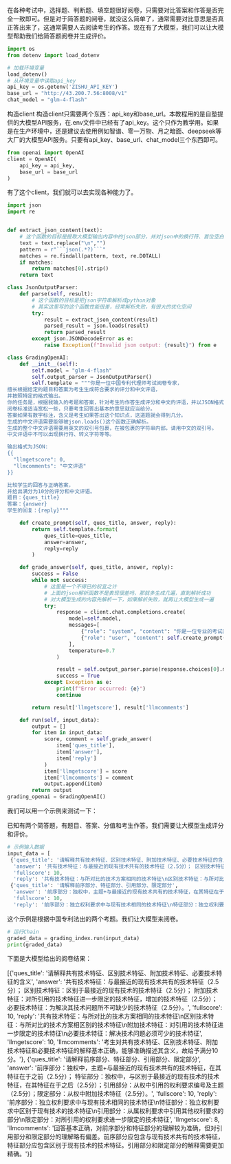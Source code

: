在各种考试中，选择题、判断题、填空题很好阅卷，只需要对比答案和作答是否完全一致即可。但是对于简答题的阅卷，就没这么简单了，通常需要对比意思是否真正答出来了，这通常需要人去阅读考生的作答。现在有了大模型，我们可以让大模型帮助我们给简答题阅卷并生成评价。


```python
import os
from dotenv import load_dotenv

# 加载环境变量
load_dotenv()
# 从环境变量中读取api_key
api_key = os.getenv('ZISHU_API_KEY')
base_url = "http://43.200.7.56:8008/v1"
chat_model = "glm-4-flash"
```

构造client
构造client只需要两个东西：api_key和base_url。本教程用的是自塾提供的大模型API服务，在.env文件中已经有了api_key。这个只作为教学用。如果是在生产环境中，还是建议去使用例如智谱、零一万物、月之暗面、deepseek等大厂的大模型API服务。只要有api_key、base_url、chat_model三个东西即可。

```python
from openai import OpenAI
client = OpenAI(
    api_key = api_key,
    base_url = base_url
)
```

有了这个client，我们就可以去实现各种能力了。

```python
import json
import re


def extract_json_content(text):
    # 这个函数的目标是提取大模型输出内容中的json部分，并对json中的换行符、首位空白符进行删除
    text = text.replace("\n","")
    pattern = r"```json(.*?)```"
    matches = re.findall(pattern, text, re.DOTALL)
    if matches:
        return matches[0].strip()
    return text

class JsonOutputParser:
    def parse(self, result):
        # 这个函数的目标是把json字符串解析成python对象
        # 其实这里写的这个函数性能很差，经常解析失败，有很大的优化空间
        try:
            result = extract_json_content(result)
            parsed_result = json.loads(result)
            return parsed_result
        except json.JSONDecodeError as e:
            raise Exception(f"Invalid json output: {result}") from e

class GradingOpenAI:
    def __init__(self):
        self.model = "glm-4-flash"
        self.output_parser = JsonOutputParser()
        self.template = """你是一位中国专利代理师考试阅卷专家，
擅长根据给定的题目和答案为考生生成符合要求的评分和中文评语，
并按照特定的格式输出。
你的任务是，根据我输入的考题和答案，针对考生的作答生成评分和中文的评语，并以JSON格式返回。
阅卷标准适当宽松一些，只要考生回答出基本的意思就应当给分。
答案如果有数字标注，含义是考生如果答出这个知识点，这道题就会得到几分。
生成的中文评语需要能够被json.loads()这个函数正确解析。
生成的整个中文评语需要用英文的双引号包裹，在被包裹的字符串内部，请用中文的双引号。
中文评语中不可以出现换行符、转义字符等等。

输出格式为JSON:
{{
  "llmgetscore": 0,
  "llmcomments": "中文评语"
}}

比较学生的回答与正确答案，
并给出满分为10分的评分和中文评语。 
题目：{ques_title} 
答案：{answer} 
学生的回复：{reply}"""

    def create_prompt(self, ques_title, answer, reply):
        return self.template.format(
            ques_title=ques_title,
            answer=answer,
            reply=reply
        )

    def grade_answer(self, ques_title, answer, reply):
        success = False
        while not success:
            # 这里是一个不得已的权宜之计
            # 上面的json解析函数不是表现很差吗，那就多生成几遍，直到解析成功
            # 对大模型生成的内容先解析一下，如果解析失败，就再让大模型生成一遍
            try:
                response = client.chat.completions.create(
                    model=self.model,
                    messages=[
                        {"role": "system", "content": "你是一位专业的考试阅卷专家。"},
                        {"role": "user", "content": self.create_prompt(ques_title, answer, reply)}
                    ],
                    temperature=0.7
                )

                result = self.output_parser.parse(response.choices[0].message.content)
                success = True
            except Exception as e:
                print(f"Error occurred: {e}")
                continue

        return result['llmgetscore'], result['llmcomments']

    def run(self, input_data):
        output = []
        for item in input_data:
            score, comment = self.grade_answer(
                item['ques_title'], 
                item['answer'], 
                item['reply']
            )
            item['llmgetscore'] = score
            item['llmcomments'] = comment
            output.append(item)
        return output
grading_openai = GradingOpenAI()
```

我们可以用一个示例来测试一下：

已知有两个简答题，有题目、答案、分值和考生作答。我们需要让大模型生成评分和评价。

```python
# 示例输入数据
input_data = [
 {'ques_title': '请解释共有技术特征、区别技术特征、附加技术特征、必要技术特征的含义',
  'answer': '共有技术特征：与最接近的现有技术共有的技术特征（2.5分）； 区别技术特征：区别于最接近的现有技术的技术特征（2.5分）； 附加技术特征：对所引用的技术特征进一步限定的技术特征，增加的技术特征（2.5分）； 必要技术特征：为解决其技术问题所不可缺少的技术特征（2.5分）。',
  'fullscore': 10,
  'reply': '共有技术特征：与所对比的技术方案相同的技术特征\n区别技术特征：与所对比的技术方案相区别的技术特征\n附加技术特征：对引用的技术特征进一步限定的技术特征\n必要技术特征：解决技术问题必须可少的技术特征'},
 {'ques_title': '请解释前序部分、特征部分、引用部分、限定部分',
  'answer': '前序部分：独权中，主题+与最接近的现有技术共有的技术特征，在其特征在于之前（2.5分）； 特征部分：独权中，与区别于最接近的现有技术的技术特征，在其特征在于之后（2.5分）；引用部分：从权中引用的权利要求编号及主题 （2.5分）；限定部分：从权中附加技术特征（2.5分）。',
  'fullscore': 10,
  'reply': '前序部分：独立权利要求中与现有技术相同的技术特征\n特征部分：独立权利要求中区别于现有技术的技术特征\n引用部分：从属权利要求中引用其他权利要求的部分\n限定部分：对所引用的权利要求进一步限定的技术特征'}]
  ```

  这个示例是根据中国专利法出的两个考题。我们让大模型来阅卷。

  ```python
  # 运行Chain
graded_data = grading_index.run(input_data)
print(graded_data)
```

下面是大模型给出的阅卷结果：

[{'ques_title': '请解释共有技术特征、区别技术特征、附加技术特征、必要技术特征的含义',
  'answer': '共有技术特征：与最接近的现有技术共有的技术特征（2.5分）； 区别技术特征：区别于最接近的现有技术的技术特征（2.5分）； 附加技术特征：对所引用的技术特征进一步限定的技术特征，增加的技术特征（2.5分）； 必要技术特征：为解决其技术问题所不可缺少的技术特征（2.5分）。',
  'fullscore': 10,
  'reply': '共有技术特征：与所对比的技术方案相同的技术特征\n区别技术特征：与所对比的技术方案相区别的技术特征\n附加技术特征：对引用的技术特征进一步限定的技术特征\n必要技术特征：解决技术问题必须可少的技术特征',
  'llmgetscore': 10,
  'llmcomments': '考生对共有技术特征、区别技术特征、附加技术特征和必要技术特征的解释基本正确，能够准确描述其含义，故给予满分10分。'},
 {'ques_title': '请解释前序部分、特征部分、引用部分、限定部分',
  'answer': '前序部分：独权中，主题+与最接近的现有技术共有的技术特征，在其特征在于之前（2.5分）； 特征部分：独权中，与区别于最接近的现有技术的技术特征，在其特征在于之后（2.5分）；引用部分：从权中引用的权利要求编号及主题 （2.5分）；限定部分：从权中附加技术特征（2.5分）。',
  'fullscore': 10,
  'reply': '前序部分：独立权利要求中与现有技术相同的技术特征\n特征部分：独立权利要求中区别于现有技术的技术特征\n引用部分：从属权利要求中引用其他权利要求的部分\n限定部分：对所引用的权利要求进一步限定的技术特征',
  'llmgetscore': 8,
  'llmcomments': '回答基本正确，对前序部分和特征部分的理解较为准确，但对引用部分和限定部分的理解略有偏差。前序部分应包含与现有技术共有的技术特征，特征部分应包含区别于现有技术的技术特征。引用部分和限定部分的解释需要更加精确。'}]